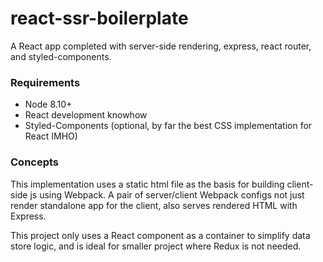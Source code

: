 # react-ssr-boilerplate
A React app completed with server-side rendering, express, react router, and styled-components.

### Requirements ###
- Node 8.10+
- React development knowhow
- Styled-Components (optional, by far the best CSS implementation for React IMHO)

### Concepts ###
This implementation uses a static html file as the basis for building client-side js using Webpack. A pair of server/client Webpack configs not just render standalone app for the client, also serves rendered HTML with Express.

This project only uses a React component as a container to simplify data store logic, and is ideal for smaller project where Redux is not needed.

